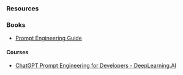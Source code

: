 ### Resources

### Books
- [Prompt Engineering Guide](https://www.promptingguide.ai/)


#### Courses
- [ChatGPT Prompt Engineering for Developers - DeepLearning.AI](https://www.deeplearning.ai/short-courses/chatgpt-prompt-engineering-for-developers/)




